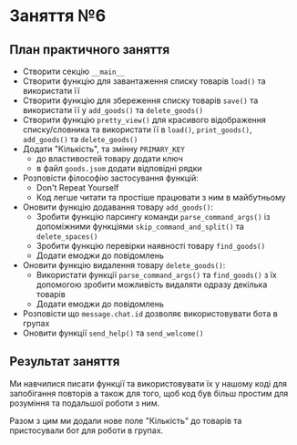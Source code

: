 # Заняття №6

## План практичного заняття

* Створити секцію `__main__`
* Створити функцію для завантаження списку товарів `load()` та використати її
* Створити функцію для збереження списку товарів `save()`
  та використати її у `add_goods()` та `delete_goods()`
* Створити функцію `pretty_view()` для красивого відображення списку/словника
  та використати її в `load()`, `print_goods()`, `add_goods()` та `delete_goods()`
* Додати "Кількість", та змінну `PRIMARY_KEY`
  * до властивостей товару додати ключ
  * в файл `goods.jsom` додати відповідні рядки
* Розповісти філософію застосування функцій:
  * Don't Repeat Yourself
  * Код легше читати та простіше працювати з ним в майбутньому
* Оновити функцію додавання товару `add_goods()`:
  * Зробити функцію парсингу команди `parse_command_args()` із допоміжними
    функціями `skip_command_and_split()` та `delete_spaces()`
  * Зробити функцію перевірки наявності товару `find_goods()`
  * Додати емоджи до повідомлень 
* Оновити функцію видалення товару `delete_goods()`:
  * Використати функції `parse_command_args()` та `find_goods()` з
    їх допомогою зробити можливість видаляти одразу декілька товарів
  * Додати емоджи до повідомлень
* Розповісти що `message.chat.id` дозволяє використовувати бота в групах
* Оновити функції `send_help()` та `send_welcome()`

## Результат заняття

Ми навчилися писати функції та використовувати їх у нашому коді для
запобігання повторів а також для того, щоб код був більш простим
для розуміння та подальшої роботи з ним.

Разом з цим ми додали нове поле "Кількість" до товарів та
пристосували бот для роботи в групах.
